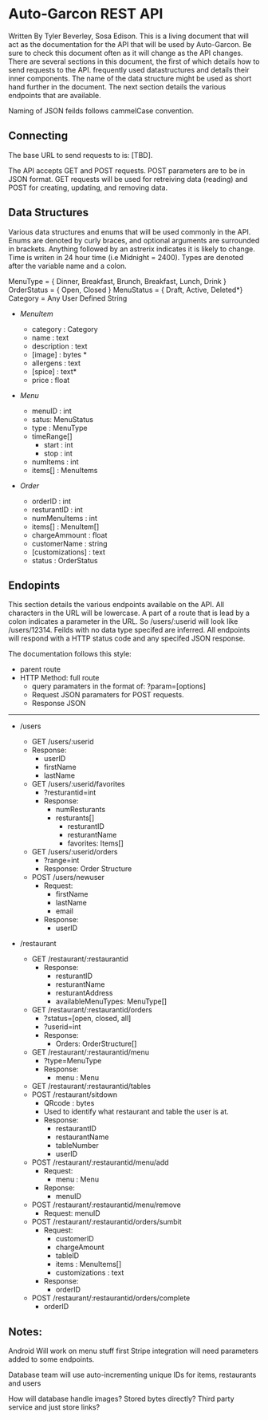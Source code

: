# Auto-Garcon REST API

Written By Tyler Beverley, Sosa Edison. 
This is a living document that will act as the documentation for the API that will be used by Auto-Garcon. Be sure to check this document often as it will change as the API changes. There are several sections in this document, the first of which details how to send requests to the API. frequently used datastructures and details their inner components. The name of the data structure might be used as short hand further in the document. The next section details the various endpoints that are available. 

Naming of JSON feilds follows cammelCase convention. 

## Connecting

The base URL to send requests to is: [TBD].  
 
The API accepts GET and POST requests. POST parameters are to be in JSON format. GET requests will be used for retreiving data (reading) and POST for creating, updating, and removing data.  

## Data Structures 
Various data structures and enums that will be used commonly in the API. Enums are denoted by curly braces, and optional arguments are surrounded in brackets. Anything followed by an astrerix indicates it is likely to change. Time is writen in 24 hour time (i.e Midnight = 2400). Types are denoted after the variable name and a colon.  
  
MenuType = { Dinner, Breakfast, Brunch, Breakfast, Lunch, Drink }
OrderStatus = { Open, Closed }
MenuStatus = { Draft, Active, Deleted*}
Category = Any User Defined String 

* _MenuItem_
  * category : Category
  * name : text 
  * description : text 
  * [image] : bytes * 
  * allergens : text 
  * [spice] : text* 
  * price : float

* _Menu_  
  * menuID : int
  * satus: MenuStatus
  * type : MenuType 
  * timeRange[] 
    * start : int 
    * stop : int 
  * numItems : int 
  * items[] : MenuItems 

* _Order_
  * orderID : int 
  * resturantID : int 
  * numMenuItems : int 
  * items[] : MenuItem[]
  * chargeAmmount : float
  * customerName : string
  * [customizations] : text
  * status : OrderStatus

## Endopints 

This section details the various endpoints available on the API. All characters in the URL will be lowercase. A part of a route that is lead by a colon indicates a parameter in the URL. So /users/:userid will look like /users/12314. Feilds with no data type specifed are inferred. All endpoints will respond with a HTTP status code and any specifed JSON response. 
  
The documentation follows this style: 

* parent route
 * HTTP Method: full route  
   * query paramaters in the format of: ?param=[options]
   * Request JSON paramaters for POST requests. 
   * Response JSON
  
---  


* /users
   * GET /users/:userid 
    * Response: 
      * userID
      * firstName
      * lastName
   * GET /users/:userid/favorites
     * ?resturantid=int 
     * Response: 
       * numResturants
       * resturants[] 
         * resturantID
         * resturantName
         * favorites: Items[] 
   * GET /users/:userid/orders
      * ?range=int
      * Response: Order Structure
   * POST /users/newuser 
     * Request: 
       * firstName
       * lastName
       * email
     * Response: 
       *  userID
     
      
* /restaurant   
  * GET /restaurant/:restaurantid
    * Response:  
      * resturantID
      * resturantName
      * resturantAddress
      * availableMenuTypes: MenuType[]
  * GET /restaurant/:restaurantid/orders
    * ?status=[open, closed, all]
    * ?userid=int
    * Response:
      * Orders: OrderStructure[]
  * GET /restaurant/:restaurantid/menu
  	* ?type=MenuType
    * Response: 
       * menu : Menu
  * GET /restaurant/:restaurantid/tables
  * POST /restaurant/sitdown
    * QRcode : bytes 
    * Used to identify what restaurant and table the user is at.
    * Response: 
      * restaurantID
      * restaurantName
      * tableNumber
      * userID
  * POST /restaurant/:restaurantid/menu/add
    * Request: 
      * menu : Menu
    * Reponse: 
      * menuID
  * POST /restaurant/:restaurantid/menu/remove
     * Request: menuID
  * POST /restaurant/:restaurantid/orders/sumbit
    * Request:
      * customerID
      * chargeAmount
      * tableID
      * items : MenuItems[] 
      * customizations : text
    * Response: 
      * orderID 
  * POST /restaurant/:restaurantid/orders/complete
     * orderID
     
     
    

Notes:
-----
Android Will work on menu stuff first
Stripe integration will need parameters added to some endpoints. 

Database team will use auto-incrementing unique IDs for items, restaurants and users

How will database handle images? 
Stored bytes directly? Third party service and just store links? 
